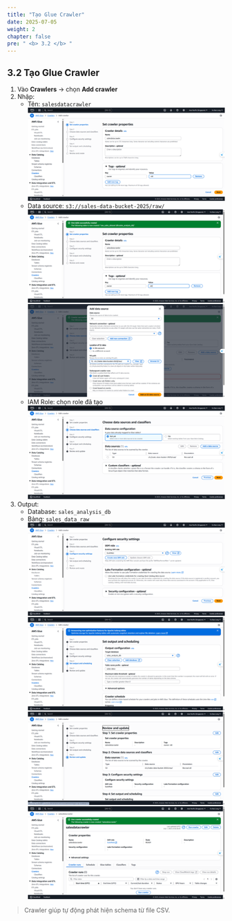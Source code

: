 ```yaml
---
title: "Tạo Glue Crawler"
date: 2025-07-05
weight: 2
chapter: false
pre: " <b> 3.2 </b> "
---
```


## 3.2 Tạo Glue Crawler
1. Vào **Crawlers** → chọn **Add crawler**
2. Nhập:
   - Tên: `salesdatacrawler`
  ![Glue](/images/03/032/1.png?featherlight=false&width=90pc)
   - Data source: `s3://sales-data-bucket-2025/raw/`
  ![Glue](/images/03/032/2.png?featherlight=false&width=90pc)
  ![Glue](/images/03/032/3.png?featherlight=false&width=90pc)
   - IAM Role: chọn role đã tạo
  ![Glue](/images/03/032/4.png?featherlight=false&width=90pc)
3. Output:
   - Database: `sales_analysis_db`
   - Bảng: `sales_data_raw`
  ![Glue](/images/03/032/5.png?featherlight=false&width=90pc)
  ![Glue](/images/03/032/6.png?featherlight=false&width=90pc)
  ![Glue](/images/03/032/7.png?featherlight=false&width=90pc)
  ![Glue](/images/03/032/8.png?featherlight=false&width=90pc) 
> Crawler giúp tự động phát hiện schema từ file CSV.

